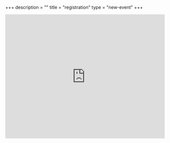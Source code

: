 +++
description = ""
title = "registration"
type = "new-event"
+++
<div style="width:100%; text-align:left;">

<div style="width:100%; text-align:left;"><iframe src="https://devopsdays2018.evenea.pl/" frameborder="0" height="393" width="100%" vspace="0" hspace="0" marginheight="5" marginwidth="5" scrolling="auto" allowtransparency="true"></iframe></div>

</div>